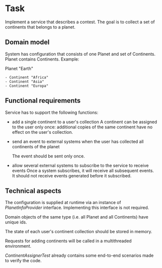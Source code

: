# Task

Implement a service that describes a contest.
The goal is to collect a set of continents that belongs to a planet.

## Domain model

System has configuration that consists of one Planet and set of Continents. Planet contains Continents.
Example:

Planet "Earth"

    - Continent "Africa"
    - Continent "Asia"
    - Continent "Europa"

## Functional requirements

Service has to support the following functions:

- add a single continent to a user's collection
  A continent can be assigned to the user only once: additional copies of the same continent have no effect on the user's collection.

- send an event to external systems when the user has collected all continents of the planet

  The event should be sent only once.

- allow several external systems to subscribe to the service to receive events
  Once a system subscribes, it will receive all subsequent events. It should not receive events generated before it subscribed.

## Technical aspects

The configuration is supplied at runtime via an instance of *PlanetInfoProvider* interface. Implementing this interface is not required.

Domain objects of the same type (i.e. all Planet and all Continents) have unique ids.

The state of each user's continent collection should be stored in memory.

Requests for adding continents will be called in a multithreaded environment.


*ContinentAssignerTest* already contains some end-to-end scenarios made to verify the code.
